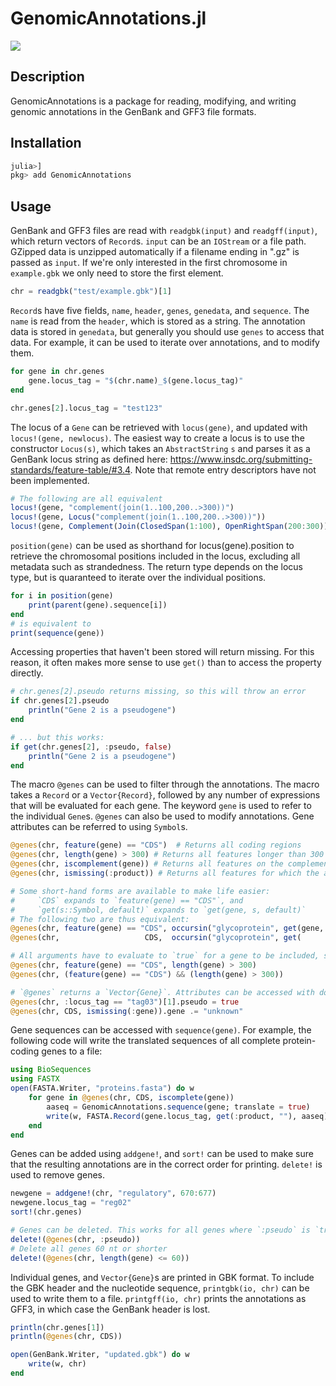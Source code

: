 # GenomicAnnotations.jl
[![](https://img.shields.io/badge/docs-dev-blue.svg)](https://BioJulia.github.io/GenomicAnnotations.jl/dev)

## Description
GenomicAnnotations is a package for reading, modifying, and writing genomic annotations in the GenBank and GFF3 file formats.

## Installation
```julia
julia>]
pkg> add GenomicAnnotations
```


## Usage
GenBank and GFF3 files are read with `readgbk(input)` and `readgff(input)`, which return vectors of `Record`s. `input` can be an `IOStream` or a file path. GZipped data is unzipped automatically if a filename ending in ".gz" is passed as `input`. If we're only interested in the first chromosome in `example.gbk` we only need to store the first element.
```julia
chr = readgbk("test/example.gbk")[1]
```

`Record`s have five fields, `name`, `header`, `genes`, `genedata`, and `sequence`. The `name` is read from the `header`, which is stored as a string. The annotation data is stored in `genedata`, but generally you should use `genes` to access that data. For example, it can be used to iterate over annotations, and to modify them.
```julia
for gene in chr.genes
    gene.locus_tag = "$(chr.name)_$(gene.locus_tag)"
end

chr.genes[2].locus_tag = "test123"
```

The locus of a `Gene` can be retrieved with `locus(gene)`, and updated with `locus!(gene, newlocus)`. The easiest way to create a locus is to use the constructor `Locus(s)`, which takes an `AbstractString` `s` and parses it as a GenBank locus string as defined here: https://www.insdc.org/submitting-standards/feature-table/#3.4. Note that remote entry descriptors have not been implemented.
```julia
# The following are all equivalent
locus!(gene, "complement(join(1..100,200..>300))")
locus!(gene, Locus("complement(join(1..100,200..>300))"))
locus!(gene, Complement(Join(ClosedSpan(1:100), OpenRightSpan(200:300))))
```

`position(gene)` can be used as shorthand for locus(gene).position to retrieve the chromosomal positions included in the locus, excluding all metadata such as strandedness. The return type depends on the locus type, but is quaranteed to iterate over the individual positions.
```julia
for i in position(gene)
    print(parent(gene).sequence[i])
end
# is equivalent to
print(sequence(gene))
```

Accessing properties that haven't been stored will return missing. For this reason, it often makes more sense to use `get()` than to access the property directly.
```julia
# chr.genes[2].pseudo returns missing, so this will throw an error
if chr.genes[2].pseudo
    println("Gene 2 is a pseudogene")
end

# ... but this works:
if get(chr.genes[2], :pseudo, false)
    println("Gene 2 is a pseudogene")
end
```

The macro `@genes` can be used to filter through the annotations. The macro takes a `Record` or a `Vector{Record}`, followed by any number of expressions that will be evaluated for each gene. The keyword `gene` is used to refer to the individual `Gene`s. `@genes` can also be used to modify annotations. Gene attributes can be referred to using `Symbol`s.
```julia
@genes(chr, feature(gene) == "CDS")  # Returns all coding regions
@genes(chr, length(gene) > 300) # Returns all features longer than 300 nt
@genes(chr, iscomplement(gene)) # Returns all features on the complement strand
@genes(chr, ismissing(:product)) # Returns all features for which the attribute "product" has not been set

# Some short-hand forms are available to make life easier:
#     `CDS` expands to `feature(gene) == "CDS"`, and
#     `get(s::Symbol, default)` expands to `get(gene, s, default)`
# The following two are thus equivalent:
@genes(chr, feature(gene) == "CDS", occursin("glycoprotein", get(gene, :product, "")))
@genes(chr,                   CDS,  occursin("glycoprotein", get(      :product, "")))

# All arguments have to evaluate to `true` for a gene to be included, so the following expressions are equivalent:
@genes(chr, feature(gene) == "CDS", length(gene) > 300)
@genes(chr, (feature(gene) == "CDS") && (length(gene) > 300))

# `@genes` returns a `Vector{Gene}`. Attributes can be accessed with dot-syntax, and can be assigned to:
@genes(chr, :locus_tag == "tag03")[1].pseudo = true
@genes(chr, CDS, ismissing(:gene)).gene .= "unknown"
```

Gene sequences can be accessed with `sequence(gene)`. For example, the following code will write the translated sequences of all complete protein-coding genes to a file:
```julia
using BioSequences
using FASTX
open(FASTA.Writer, "proteins.fasta") do w
    for gene in @genes(chr, CDS, iscomplete(gene))
        aaseq = GenomicAnnotations.sequence(gene; translate = true)
        write(w, FASTA.Record(gene.locus_tag, get(:product, ""), aaseq))
    end
end
```

Genes can be added using `addgene!`, and `sort!` can be used to make sure that the resulting annotations are in the correct order for printing. `delete!` is used to remove genes.
```julia
newgene = addgene!(chr, "regulatory", 670:677)
newgene.locus_tag = "reg02"
sort!(chr.genes)

# Genes can be deleted. This works for all genes where `:pseudo` is `true`, and ignores genes where it is `false` or `missing`
delete!(@genes(chr, :pseudo))
# Delete all genes 60 nt or shorter
delete!(@genes(chr, length(gene) <= 60))
```

Individual genes, and `Vector{Gene}`s are printed in GBK format. To include the GBK header and the nucleotide sequence, `printgbk(io, chr)` can be used to write them to a file. `printgff(io, chr)` prints the annotations as GFF3, in which case the GenBank header is lost.
```julia
println(chr.genes[1])
println(@genes(chr, CDS))

open(GenBank.Writer, "updated.gbk") do w
    write(w, chr)
end
```
